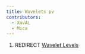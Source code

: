 ```yaml
---
title: Wavelets pv
contributors:
  - XavAL
  - Mica
---
```


1.  REDIRECT [Wavelet Levels](wavelet_levels)
